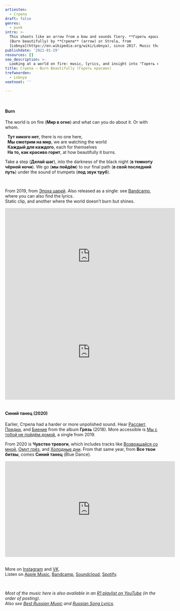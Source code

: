 ```yaml
---
artiesten:
  - Стрела
draft: false
genres:
  - punk
intro: >-
  This shoots like an arrow from a bow and sounds fiery. **Гореть красиво**
  (Burn beautifully) by **Стрела** (arrow) or Strela, from
  [Lobnya](https://en.wikipedia.org/wiki/Lobnya), since 2017. Music that energizes, but with words that may do something else. Take a look.
publishdate: '2021-01-29'
resources: []
seo_description: >-
  Looking at a world on fire: music, lyrics, and insight into "Гореть красиво" (2019) by Стрела (or Strela).
title: Стрела – Burn Beautifully (Гореть красиво)
trefwoorden:
  - Lobnya
voetnoot: ''

---
```


<br/>

#### Burn

The world is on fire (**Мир в огне**) and what can you do about it. Or with whom.

&nbsp;&nbsp;**Тут никого нет**, there is no one here,<br/>
&nbsp;&nbsp;**Мы смотрим на мир**, we are watching the world<br/>
&nbsp;&nbsp;**Каждый для каждого**, each for themselves<br/>
&nbsp;&nbsp;**На то, как красиво горит**, at how beautifully it burns.


Take a step (**Делай шаг**), into the darkness of the black night (**в темноту чёрной ночи**). We go (**мы пойдём**) to our final path (**в свой последний путь**) under the sound of trumpets (**под звук труб**).

<br/>

From 2019, from [Эпоха царей](https://strelarock.bandcamp.com/album/--2). Also released as a single: see [Bandcamp](https://strelarock.bandcamp.com/track/--12), where you can also find the lyrics.<br/>Static clip, and another where the world doesn’t burn but shines.

<iframe width="560" height="315" src="https://www.youtube.com/embed/ToCqYRKr-Ic" frameborder="0" allow="accelerometer; autoplay; clipboard-write; encrypted-media; gyroscope; picture-in-picture" allowfullscreen></iframe>

<iframe width="560" height="315" src="https://www.youtube.com/embed/nVUI-lDqIDc" frameborder="0" allow="accelerometer; autoplay; clipboard-write; encrypted-media; gyroscope; picture-in-picture" allowfullscreen></iframe>

<br/>
<br/>

#### Синий танец (2020)

Earlier, Стрела had a harder or more unpolished sound. Hear [Рассвет](https://youtu.be/ojIM32CimoM), [Предки](https://youtu.be/__7s_yqcfV4), and [Биение](https://youtu.be/2bdybKxFOhQ) from the album **Грязь** (2018). More accessible is [Мы с тобой не пойдём домой](https://youtu.be/3tHq2y4hzYc), a single from 2019.

From 2020 is **Чувство тревоги**, which includes tracks like [Возвращайся со мной](https://youtu.be/1spvfHTQCbE), [Омут грёз](https://youtu.be/YyNy0iVlGkQ), and [Холодные дни](https://youtu.be/dZOcXkkKkLw). From that same year, from **Все твои битвы**, comes **Синий танец** (Blue Dance).

<iframe width="560" height="315" src="https://www.youtube.com/embed/R8WciOXlDyg" frameborder="0" allow="accelerometer; autoplay; clipboard-write; encrypted-media; gyroscope; picture-in-picture" allowfullscreen></iframe>

<br/>
<br/>

More on [Instagram](https://www.instagram.com/strelamusic/) and [VK](https://vk.com/strela.rock).<br/>
Listen on [Apple Music](https://music.apple.com/ru/artist/%D1%81%D1%82%D1%80%D0%B5%D0%BB%D0%B0/1394627670), [Bandcamp](https://strelarock.bandcamp.com/), [Soundcloud](https://soundcloud.com/striela), [Spotify](https://open.spotify.com/artist/1X3neXNDSbmuLJX3JnRJls?si=lljV_bsMQVCgKqr930v8ag).

<br/>

*Most of the music here is also available in an [R1 playlist on YouTube](https://www.youtube.com/playlist?list=PLeE-zqOrSLhxfIpK2vuUJNCKSzyVBi0yM) (in the order of posting).*<br/>
*Also see [Best Russian Music](https://www.youtube.com/playlist?list=PLeE-zqOrSLhxTFYDvlwUu4hYby9DojwoD) and [Russian Song Lyrics](https://www.youtube.com/playlist?list=PLeE-zqOrSLhzkRCATzT8__oNifBChVHGK).*
